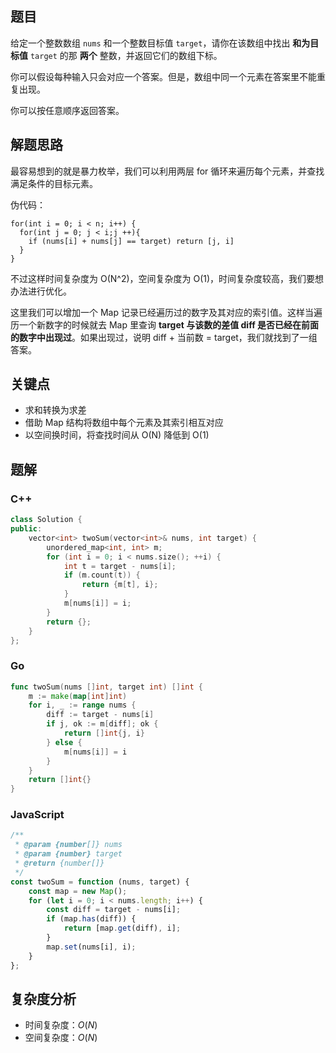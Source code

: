 ## 题目

给定一个整数数组 `nums` 和一个整数目标值 `target`，请你在该数组中找出 **和为目标值** `target`  的那 **两个** 整数，并返回它们的数组下标。

你可以假设每种输入只会对应一个答案。但是，数组中同一个元素在答案里不能重复出现。

你可以按任意顺序返回答案。

## 解题思路

最容易想到的就是暴力枚举，我们可以利用两层 for 循环来遍历每个元素，并查找满足条件的目标元素。

伪代码：

```
for(int i = 0; i < n; i++) {
  for(int j = 0; j < i;j ++){
    if (nums[i] + nums[j] == target) return [j, i]
  }
}
```

不过这样时间复杂度为 O(N^2)，空间复杂度为 O(1)，时间复杂度较高，我们要想办法进行优化。

这里我们可以增加一个 Map 记录已经遍历过的数字及其对应的索引值。这样当遍历一个新数字的时候就去 Map 里查询 **target 与该数的差值 diff 是否已经在前面的数字中出现过**。如果出现过，说明 diff + 当前数 = target，我们就找到了一组答案。

## 关键点

- 求和转换为求差
- 借助 Map 结构将数组中每个元素及其索引相互对应
- 以空间换时间，将查找时间从 O(N) 降低到 O(1)

## 题解

### C++

```C++
class Solution {
public:
    vector<int> twoSum(vector<int>& nums, int target) {
        unordered_map<int, int> m;
        for (int i = 0; i < nums.size(); ++i) {
            int t = target - nums[i];
            if (m.count(t)) {
                return {m[t], i};
            }
            m[nums[i]] = i;
        }
        return {};
    }
};
```

### Go

```Go
func twoSum(nums []int, target int) []int {
    m := make(map[int]int)
    for i, _ := range nums {
        diff := target - nums[i]
        if j, ok := m[diff]; ok {
            return []int{j, i}
        } else {
            m[nums[i]] = i
        }
    }
    return []int{}
}
```

### JavaScript

```JavaScript
/**
 * @param {number[]} nums
 * @param {number} target
 * @return {number[]}
 */
const twoSum = function (nums, target) {
    const map = new Map();
    for (let i = 0; i < nums.length; i++) {
        const diff = target - nums[i];
        if (map.has(diff)) {
            return [map.get(diff), i];
        }
        map.set(nums[i], i);
    }
};
```

## 复杂度分析

- 时间复杂度：$O(N)$
- 空间复杂度：$O(N)$
